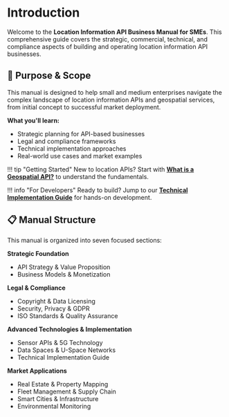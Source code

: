 # Introduction

Welcome to the **Location Information API Business Manual for SMEs**. This comprehensive guide covers the strategic, commercial, technical, and compliance aspects of building and operating location information API businesses.

<div class="brand-section">

## 🎯 **Purpose & Scope**

This manual is designed to help small and medium enterprises navigate the complex landscape of location information APIs and geospatial services, from initial concept to successful market deployment.

**What you'll learn:**
- Strategic planning for API-based businesses
- Legal and compliance frameworks
- Technical implementation approaches
- Real-world use cases and market examples

</div>

!!! tip "Getting Started"
    New to location APIs? Start with [**What is a Geospatial API?**](strategy/what-is-api.md) to understand the fundamentals.

!!! info "For Developers"
    Ready to build? Jump to our [**Technical Implementation Guide**](build/step-by-step.md) for hands-on development.

## 📋 **Manual Structure**

This manual is organized into seven focused sections:

**Strategic Foundation**
- API Strategy & Value Proposition
- Business Models & Monetization

**Legal & Compliance**
- Copyright & Data Licensing
- Security, Privacy & GDPR
- ISO Standards & Quality Assurance

**Advanced Technologies & Implementation**
- Sensor APIs & 5G Technology
- Data Spaces & U-Space Networks
- Technical Implementation Guide

**Market Applications**
- Real Estate & Property Mapping
- Fleet Management & Supply Chain
- Smart Cities & Infrastructure
- Environmental Monitoring
